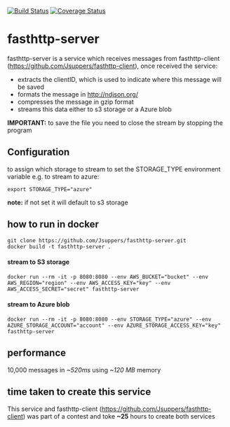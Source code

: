 [![Build Status](https://travis-ci.com/Jsuppers/fasthttp-server.svg?branch=master)](https://travis-ci.com/Jsuppers/fasthttp-server)
[![Coverage Status](https://coveralls.io/repos/github/Jsuppers/fasthttp-server/badge.svg?branch=master&service=github)](https://coveralls.io/github/Jsuppers/fasthttp-server?branch=master)

# fasthttp-server
fasthttp-server is a service which receives messages from fasthttp-client (https://github.com/Jsuppers/fasthttp-client), once received the service:
* extracts the clientID, which is used to indicate where this message will be saved
* formats the message in http://ndjson.org/
* compresses the message in gzip format
* streams this data either to s3 storage or a Azure blob

**IMPORTANT:** to save the file you need to close the stream by stopping the program

## Configuration
to assign which storage to stream to set the STORAGE_TYPE environment variable e.g. to stream to azure:
```
export STORAGE_TYPE="azure"
```
**note:** if not set it will default to s3 storage
## how to run in docker
```
git clone https://github.com/Jsuppers/fasthttp-server.git
docker build -t fasthttp-server .
```
#### stream to S3 storage
```
docker run --rm -it -p 8080:8080 --env AWS_BUCKET="bucket" --env AWS_REGION="region" --env AWS_ACCESS_KEY="key" --env AWS_ACCESS_SECRET="secret" fasthttp-server
```
#### stream to Azure blob
```
docker run --rm -it -p 8080:8080 --env STORAGE_TYPE="azure" --env AZURE_STORAGE_ACCOUNT="account" --env AZURE_STORAGE_ACCESS_KEY="key" fasthttp-server
```

## performance
10,000 messages in _~520ms_ using _~120 MB_ memory

## time taken to create this service 
This service and fasthttp-client (https://github.com/Jsuppers/fasthttp-client) was part of a contest and toke **~25** hours to create both services
